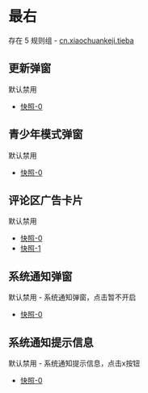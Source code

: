 # 最右

存在 5 规则组 - [cn.xiaochuankeji.tieba](/src/apps/cn.xiaochuankeji.tieba.ts)

## 更新弹窗

默认禁用

- [快照-0](https://i.gkd.li/import/12660882)

## 青少年模式弹窗

默认禁用

- [快照-0](https://i.gkd.li/import/12660929)

## 评论区广告卡片

默认禁用

- [快照-0](https://i.gkd.li/import/12661011)
- [快照-1](https://i.gkd.li/import/12661028)

## 系统通知弹窗

默认禁用 - 系统通知弹窗，点击暂不开启

- [快照-0](https://i.gkd.li/import/12660823)

## 系统通知提示信息

默认禁用 - 系统通知提示信息，点击x按钮

- [快照-0](https://i.gkd.li/import/12660851)
